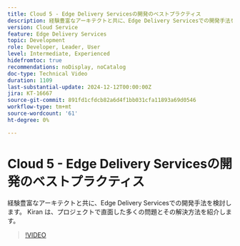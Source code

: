```yaml
---
title: Cloud 5 - Edge Delivery Servicesの開発のベストプラクティス
description: 経験豊富なアーキテクトと共に、Edge Delivery Servicesでの開発手法を検討します。
version: Cloud Service
feature: Edge Delivery Services
topic: Development
role: Developer, Leader, User
level: Intermediate, Experienced
hidefromtoc: true
recommendations: noDisplay, noCatalog
doc-type: Technical Video
duration: 1109
last-substantial-update: 2024-12-12T00:00:00Z
jira: KT-16667
source-git-commit: 891fd1cfdcb82a6d4f1bb031cfa11893a69d0546
workflow-type: tm+mt
source-wordcount: '61'
ht-degree: 0%

---
```



# Cloud 5 - Edge Delivery Servicesの開発のベストプラクティス

経験豊富なアーキテクトと共に、Edge Delivery Servicesでの開発手法を検討します。 Kiran は、プロジェクトで直面した多くの問題とその解決方法を紹介します。

>[!VIDEO](https://video.tv.adobe.com/v/3440978/?learn=on&enablevpops)

